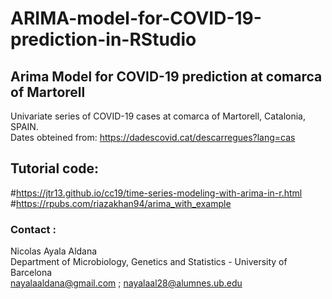 # ARIMA-model-for-COVID-19-prediction-in-RStudio
## Arima Model for COVID-19 prediction at comarca of Martorell <br>
Univariate series of COVID-19 cases at comarca of Martorell, Catalonia, SPAIN. <br>
Dates obteined from: https://dadescovid.cat/descarregues?lang=cas  <br>

## Tutorial code: 
#https://jtr13.github.io/cc19/time-series-modeling-with-arima-in-r.html <br>
#https://rpubs.com/riazakhan94/arima_with_example <br>

### Contact :
Nicolas Ayala Aldana <br>
Department of Microbiology, Genetics and Statistics - University of Barcelona <br>
nayalaaldana@gmail.com ; nayalaal28@alumnes.ub.edu <br>
